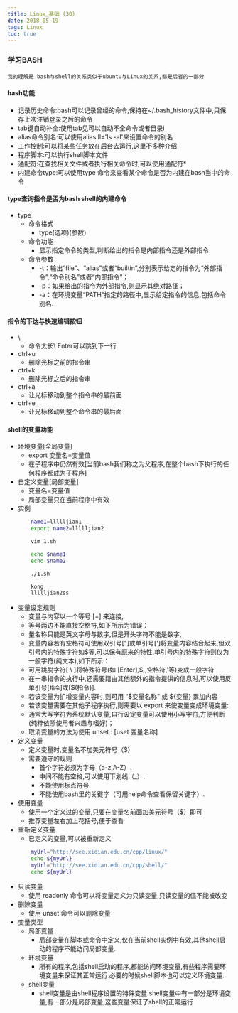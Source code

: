 ```yaml
---
title: Linux_基础 (30)
date: 2018-05-19
tags: Linux
toc: true
---
```


### 学习BASH
    我的理解是 bash与shell的关系类似于ubuntu与Linux的关系,都是后者的一部分

<!-- more -->

#### bash功能
- 记录历史命令:bash可以记录曾经的命令,保持在~/.bash_history文件中,只保存上次注销登录之后的命令
- tab键自动补全:使用tab见可以自动不全命令或者目录i
- alias命令别名:可以使用alias ll='ls -al'来设置命令的别名
- 工作控制:可以将某些任务放在后台去运行,这里不多种介绍
- 程序脚本:可以执行shell脚本文件
- 通配符:在查找相关文件或者执行相关命令时,可以使用通配符*
- 内建命令type:可以使用type 命令来查看某个命令是否为内建在bash当中的命令

#### type查询指令是否为bash shell的内建命令
- type
    * 命令格式
        * type(选项)(参数)
    * 命令功能
        * 显示指定命令的类型,判断给出的指令是内部指令还是外部指令
    * 命令参数
        * -t：输出“file”、“alias”或者“builtin”,分别表示给定的指令为“外部指令”,“命令别名”或者“内部指令”；
        * -p：如果给出的指令为外部指令,则显示其绝对路径；
        * -a：在环境变量“PATH”指定的路径中,显示给定指令的信息,包括命令别名.

#### 指令的下达与快速编辑按钮
- \
    * 命令太长\ Enter可以跳到下一行
- ctrl+u
    * 删除光标之前的指令串
- ctrl+k
    * 删除光标之后的指令串
- ctrl+a
    * 让光标移动到整个指令串的最前面
- ctrl+e
    * 让光标移动到整个命令串的最后面

#### shell的变量功能
- 环境变量[全局变量]
    * export 变量名=变量值
    * 在子程序中仍然有效[当前bash我们称之为父程序,在整个bash下执行的任何程序都成为子程序]
- 自定义变量[局部变量]
    * 变量名=变量值
    * 局部变量只在当前程序中有效
- 实例
    ```bash
        name1=llllljian1
        export name2=llllljian2

        vim 1.sh

        echo $name1
        echo $name2

        ./1.sh

        kong
        llllljian2ss
    ```
- 变量设定规则
    * 变量与内容以一个等号 [=] 来连接, 
	* 等号两边不能直接空格符,如下所示为错误：
	* 量名称只能是英文字母与数字,但是开头字符不能是数字,
	* 变量内容若有空格符可使用双引号["]或单引号[']将变量内容结合起来,但双引号内的特殊字符如$等,可以保有原来的特性,单引号内的特殊字符则仅为一般字符(纯文本),如下所示：
	* 可用跳脱字符[ \ ]将特殊符号(如 [Enter],$,\,空格符,'等)变成一般字符
	* 在一串指令的执行中,还需要籍由其他额外的指令提供的信息时,可以使用反单引号[`指令`]或[$(指令)].
	* 若该变量为扩增变量内容时,则可用 “$变量名称” 或 ${变量} 累加内容
	* 若该变量需要在其他子程序执行,则需要以 export 来使变量变成环境变量:
	* 通常大写字符为系统默认变量,自行设定变量可以使用小写字符,方便判断(纯粹依照使用者兴趣与嗜好)；
	* 取消变量的方法为使用 unset : [uset 变量名称]
- 定义变量
    * 定义变量时,变量名不加美元符号（$）
    * 需要遵守的规则
        * 首个字符必须为字母（a-z,A-Z）.
        * 中间不能有空格,可以使用下划线（_）.
        * 不能使用标点符号.
        * 不能使用bash里的关键字（可用help命令查看保留关键字）.
- 使用变量
    * 使用一个定义过的变量,只要在变量名前面加美元符号（$）即可
    * 推荐变量左右加上花括号,便于查看
- 重新定义变量
    * 已定义的变量,可以被重新定义
    ```bash
        myUrl="http://see.xidian.edu.cn/cpp/linux/"
        echo ${myUrl}
        myUrl="http://see.xidian.edu.cn/cpp/shell/"
        echo ${myUrl}
    ```
- 只读变量
    * 使用 readonly 命令可以将变量定义为只读变量,只读变量的值不能被改变
- 删除变量
    * 使用 unset 命令可以删除变量
- 变量类型
    * 局部变量
        * 局部变量在脚本或命令中定义,仅在当前shell实例中有效,其他shell启动的程序不能访问局部变量.
    * 环境变量
        * 所有的程序,包括shell启动的程序,都能访问环境变量,有些程序需要环境变量来保证其正常运行.必要的时候shell脚本也可以定义环境变量.
    * shell变量
        * shell变量是由shell程序设置的特殊变量.shell变量中有一部分是环境变量,有一部分是局部变量,这些变量保证了shell的正常运行
